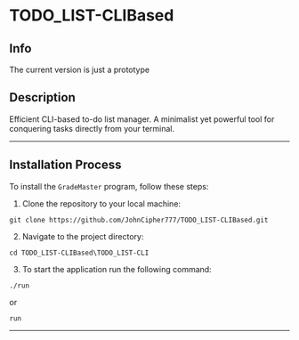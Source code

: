 # TODO_LIST-CLIBased

## Info
The current version is just a prototype
## Description
Efficient CLI-based to-do list manager.
 A minimalist yet powerful tool for conquering tasks directly from your terminal.

 __________________________________
 ## Installation Process

To install the `GradeMaster` program, follow these steps:

1. Clone the repository to your local machine:
```
git clone https://github.com/JohnCipher777/TODO_LIST-CLIBased.git
```
2. Navigate to the project directory:
```
cd TODO_LIST-CLIBased\TODO_LIST-CLI
```
3. To start the application run the following command:
```
./run
```
or
```
run
```
 __________________________________
